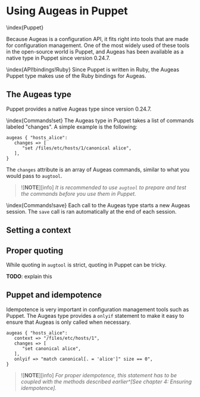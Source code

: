 # Using Augeas in Puppet

\index{Puppet}

Because Augeas is a configuration API, it fits right into tools that are made for configuration management. One of the most widely used of these tools in the open-source world is Puppet, and Augeas has been available as a native type in Puppet since version 0.24.7.

\index{API!bindings!Ruby}
Since Puppet is written in Ruby, the Augeas Puppet type makes use of the Ruby bindings for Augeas.


## The Augeas type

Puppet provides a native Augeas type since version 0.24.7.

\index{Commands!set}
The Augeas type in Puppet takes a list of commands labeled "changes". A simple example is the following:

	augeas { "hosts_alice":
	   changes => [
	      "set /files/etc/hosts/1/canonical alice",
	   ],
	}


The `changes` attribute is an array of Augeas commands, similar to what you would pass to `augtool`.

> ![**NOTE**][info] *It is recommended to use `augtool` to prepare and test the commands before you use them in Puppet.*

\index{Commands!save}
Each call to the Augeas type starts a new Augeas session. The `save` call is ran automatically at the end of each session.


## Setting a context



## Proper quoting

While quoting in `augtool` is strict, quoting in Puppet can be tricky.

**TODO**: explain this



## Puppet and idempotence


Idempotence is very important in configuration management tools such as Puppet. The Augeas type provides a `onlyif` statement to make it easy to ensure that Augeas is only called when necessary.


	augeas { "hosts_alice":
	   context => "/files/etc/hosts/1",
	   changes => [
	      "set canonical alice",
	   ],
	   onlyif => "match canonical[. = 'alice']" size == 0",
	}

> ![**NOTE**][info] *For proper idempotence, this statement has to be coupled with the methods described earlier^[See chapter 4: Ensuring idempotence].*



